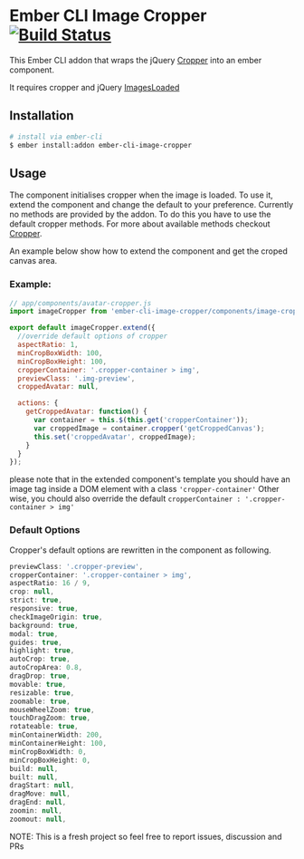 # Ember CLI Image Cropper [![Build Status](https://travis-ci.org/mhretab/ember-cli-image-cropper.svg?branch=master)](https://travis-ci.org/mhretab/ember-cli-image-cropper)

This Ember CLI addon that wraps the jQuery [Cropper](https://github.com/fengyuanchen/cropper) into an ember component. 

It requires cropper and jQuery [ImagesLoaded](https://github.com/desandro/imagesloaded) 

## Installation


```sh
# install via ember-cli
$ ember install:addon ember-cli-image-cropper
```

## Usage

The component initialises cropper when the image is loaded. To use it, extend the component and change the default to your preference. Currently no methods are provided by the addon. To do this you have to use the default cropper methods. For more about available methods checkout [Cropper](https://github.com/fengyuanchen/cropper).

An example below show how to extend the component and get the croped canvas area.

### Example:

```javascript
// app/components/avatar-cropper.js
import imageCropper from 'ember-cli-image-cropper/components/image-cropper';

export default imageCropper.extend({
  //override default options of cropper
  aspectRatio: 1,
  minCropBoxWidth: 100,
  minCropBoxHeight: 100,
  cropperContainer: '.cropper-container > img',
  previewClass: '.img-preview',
  croppedAvatar: null,

  actions: {
    getCroppedAvatar: function() {
      var container = this.$(this.get('cropperContainer'));
      var croppedImage = container.cropper('getCroppedCanvas');
      this.set('croppedAvatar', croppedImage);
    }
  }
});
```

please note that in the extended component's template you should have an image tag inside a DOM element with a class `'cropper-container'` Other wise, you chould also override the default `cropperContainer : '.cropper-container > img'`

### Default Options

Cropper's default options are rewritten in the component as following.

```javascript
previewClass: '.cropper-preview',
cropperContainer: '.cropper-container > img',
aspectRatio: 16 / 9,
crop: null,
strict: true,
responsive: true,
checkImageOrigin: true,
background: true,
modal: true,
guides: true,
highlight: true,
autoCrop: true,
autoCropArea: 0.8,
dragDrop: true,
movable: true,
resizable: true,
zoomable: true,
mouseWheelZoom: true,
touchDragZoom: true,
rotateable: true,
minContainerWidth: 200,
minContainerHeight: 100,
minCropBoxWidth: 0,
minCropBoxHeight: 0,
build: null,
built: null,
dragStart: null,
dragMove: null,
dragEnd: null,
zoomin: null,
zoomout: null,
```

NOTE: This is a fresh project so feel free to report issues, discussion and PRs
